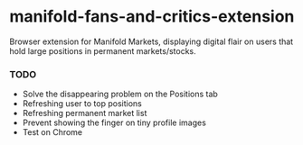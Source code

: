 # manifold-fans-and-critics-extension
Browser extension for Manifold Markets, displaying digital flair on users that hold large positions in permanent markets/stocks.

### TODO

 - Solve the disappearing problem on the Positions tab
 - Refreshing user to top positions
 - Refreshing permanent market list
 - Prevent showing the finger on tiny profile images
 - Test on Chrome
